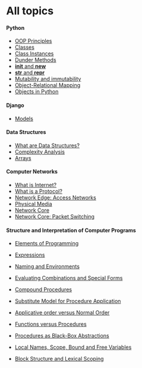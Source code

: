 <h1>All topics</h1> 

<h4>Python</h4>

* [OOP Principles](https://github.com/blunt008/notes/blob/master/topics/oop.md)
* [Classes](https://github.com/blunt008/notes/blob/master/topics/classes.md)
* [Class Instances](https://github.com/blunt008/notes/blob/master/topics/class_instances.md)
* [Dunder Methods](https://github.com/blunt008/notes/blob/master/topics/magic_methods.md)
* [__init__ and __new__](https://github.com/blunt008/notes/blob/master/topics/init%20_vs_new.md)
* [__str__ and __repr__](https://github.com/blunt008/notes/blob/master/topics/str_vs_repr.md)
* [Mutability and immutability](https://github.com/blunt008/notes/blob/master/topics/immutability.md)
* [Object-Relational Mapping](https://github.com/blunt008/notes/blob/master/topics/orm_concept.md)
* [Objects in Python](https://github.com/blunt008/notes/blob/master/topics/objects_in_python.md)

<h4>Django</h4>

* [Models](https://github.com/blunt008/notes/blob/master/topics/models.md)

<h4>Data Structures</h4>

* [What are Data Structures?](https://github.com/blunt008/notes/blob/master/topics/what_are_data_structures.md)
* [Complexity Analysis](https://github.com/blunt008/notes/blob/master/topics/complexity_analysis.md)
* [Arrays]()

<h4>Computer Networks</h4>

* [What is Internet?](https://github.com/blunt008/notes/blob/master/topics/what_is_internet.md)
* [What is a Protocol?](https://github.com/blunt008/notes/blob/master/topics/what_is_protocol.md)
* [Network Edge: Access Networks](https://github.com/blunt008/notes/blob/master/topics/access_networks.md)
* [Physical Media](https://github.com/blunt008/notes/blob/master/topics/physical_media.md)
* [Network Core]()
* [Network Core: Packet Switching]()



<h4>Structure and Interpretation of Computer Programs</h4>

* [Elements of Programming](https://github.com/blunt008/notes/blob/master/topics/elements_of_programming.md)

* [Expressions](https://github.com/blunt008/notes/blob/master/topics/expressions.md)

* [Naming and Environments](https://github.com/blunt008/notes/blob/master/topics/naming_and_environment.md)

* [Evaluating Combinations and Special Forms](https://github.com/blunt008/notes/blob/master/topics/evaluating_combinations.md)

* [Compound Procedures](https://github.com/blunt008/notes/blob/master/topics/compound_procedures.md)

* [Substitute Model for Procedure Application](https://github.com/blunt008/notes/blob/master/topics/substitute_model_for_procedure_application.md)

* [Applicative order versus Normal Order](https://github.com/blunt008/notes/blob/master/topics/applicative_order_vs_normal.md)

* [Functions versus Procedures](https://github.com/blunt008/notes/blob/master/topics/functions_versus_procedures.md)

* [Procedures as Black-Box Abstractions](https://github.com/blunt008/notes/blob/master/topics/procedures_black_box_abstractions.md)

* [Local Names, Scope, Bound and Free Variables](https://github.com/blunt008/notes/blob/master/topics/local_names.md)

* [Block Structure and Lexical Scoping](https://github.com/blunt008/notes/blob/master/topics/block_structure_lexical.md)
